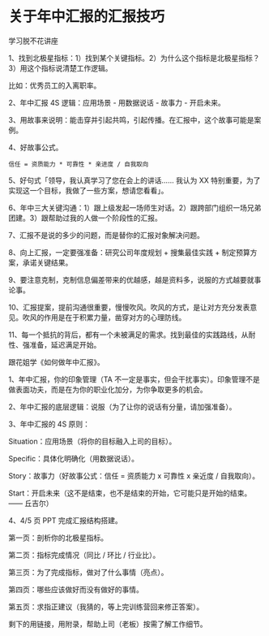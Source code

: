 # 关于年中汇报的汇报技巧

学习脱不花讲座

1、找到北极星指标：1）找到某个关键指标。2）为什么这个指标是北极星指标？3）用这个指标说清楚工作逻辑。

比如：优秀员工的入离职率。

2、年中汇报 4S 逻辑：应用场景 - 用数据说话 - 故事力 - 开启未来。

3、用故事来说明：能击穿并引起共鸣，引起传播。在汇报中，这个故事可能是案例。

4、好故事公式。

`信任 = 资质能力 * 可靠性 * 亲进度 / 自我取向`

5、好句式「领导，我认真学习了您在会上的讲话…… 我认为 XX 特别重要，为了实现这一个目标，我做了一些方案，想请您看看」。

6、年中三大关键沟通：1）跟上级发起一场师生对话。2）跟跨部门组织一场兄弟团建。3）跟帮助过我的人做一个阶段性的汇报。

7、汇报不是说的多少的问题，而是替你的汇报对象解决问题。

8、向上汇报，一定要强准备：研究公司年度规划 + 搜集最佳实践 + 制定预算方案，承诺关键结果。

9、要注意克制，克制信息偏差带来的优越感，越是资料多，说服的方式越要就事论事。

10、汇报提案，提前沟通很重要，慢慢吹风。吹风的方式，是让对方充分发表意见。吹风的作用是在于积累力量，凿穿对方的心理防线。

11、每一个抵抗的背后，都有一个未被满足的需求。找到最佳的实践路线，从耐性、强准备，延迟满足开始。

跟花姐学《如何做年中汇报》。

1、年中汇报，你的印象管理（TA 不一定是事实，但会干扰事实）。印象管理不是做表面功夫，而是在为你的职业化加分，为你争取更多的机会。

2、年中汇报的底层逻辑：说服（为了让你的说话有分量，请加强准备）。

3、年中汇报的 4S 原则：

Situation：应用场景（将你的目标融入上司的目标）。

Specific：具体化明确化（用数据说话）。

Story：故事力（好故事公式：信任 = 资质能力 x 可靠性 x 亲近度 / 自我取向）。

Start：开启未来（这不是结束，也不是结束的开始，它可能只是开始的结束。—— 丘吉尔）

4、4/5 页 PPT 完成汇报结构搭建。

第一页：剖析你的北极星指标。

第二页：指标完成情况（同比 / 环比 / 行业比）。

第三页：为了完成指标，做对了什么事情（亮点）。

第四页：哪些应该做好而没有做好的事情。

第五页：求指正建议（我猜的，等上完训练营回来修正答案）。

剩下的用链接，用附录，帮助上司（老板）按需了解工作细节。